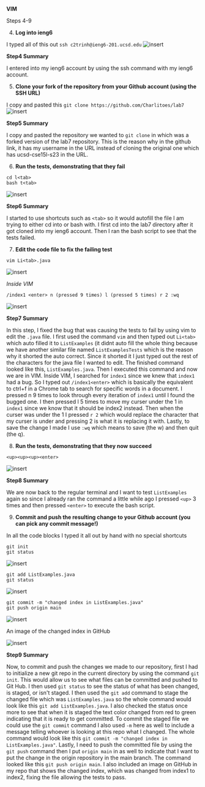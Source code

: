 **VIM**


Steps 4-9


4) **Log into ieng6**


I typed all of this out `ssh c2trinh@ieng6-201.ucsd.edu`
![insert](lab4_step_4.png)


**Step4 Summary**


I entered into my ieng6 account by using the ssh command with my ieng6 account.


5) **Clone your fork of the repository from your Github account (using the SSH URL)**


I copy and pasted this `git clone https://github.com/Charlitoes/lab7`
![insert](lab4_step_5.png)


**Step5 Summary**


I copy and pasted the repository we wanted to `git clone` in which was a forked version of the lab7 repository. This is the reason why in the github link, it has my username in the URL instead of cloning the original one which has ucsd-cse15l-s23 in the URL.


6) **Run the tests, demonstrating that they fail**


```
cd l<tab>
bash t<tab>
```
![insert](lab4_step_6.png)


**Step6 Summary**


I started to use shortcuts such as `<tab>` so it would autofill the file I am trying to either cd into or bash with. I first cd into the lab7 directory after it got cloned into my ieng6 account. Then I ran the bash script to see that the tests failed.



7) **Edit the code file to fix the failing test**


```
vim Li<tab>.java
```
![insert](lab4_step_7p2.png)


*Inside VIM*


```
/index1 <enter> n (pressed 9 times) l (pressed 5 times) r 2 :wq
```


![insert](lab4_step_7.png)


**Step7 Summary**


In this step, I fixed the bug that was causing the tests to fail by using vim to edit the `.java` file. I first used the command `vim` and then typed out `Li<tab>` which auto filled it to `ListExamples` (it didnt auto fill the whole thing because we have another similar file named `ListExamplesTests` which is the reason why it shorted the auto correct. Since it shorted it I just typed out the rest of the characters for the java file I wanted to edit. The finished command looked like this, `ListExamples.java`. Then I executed this command and now we are in VIM. Inside VIM, I searched for `index1` since we knew that `index1` had a bug. So I typed out `/index1<enter>` which is basically the equivalent to ctrl+f in a Chrome tab to search for specific words in a document. I pressed n 9 times to look through every iteration of `index1` until I found the bugged one. I then pressed l 5 times to move my curser under the 1 in `index1` since we know that it should be index2 instead. Then when the curser was under the 1 I pressed `r 2` which would replace the character that my curser is under and pressing 2 is what it is replacing it with. Lastly, to save the change I made I use `:wq` which means to save (the w) and then quit (the q).


8) **Run the tests, demonstrating that they now succeed**

```
<up><up><up><enter>
```

![insert](lab4_step_8.png)


**Step8 Summary** 


We are now back to the regular terminal and I want to test `ListExamples` again so since I already ran the command a little while ago I pressed `<up>` 3 times and then pressed `<enter>` to execute the bash script.


9) **Commit and push the resulting change to your Github account (you can pick any commit message!)**


In all the code blocks I typed it all out by hand with no special shortcuts


```
git init
git status
```
![insert](lab4_step_9p1.png)


```
git add ListExamples.java
git status
```
![insert](lab4_step_9p2.png)


```
git commit -m "changed index in ListExamples.java"
git push origin main
```
![insert](lab4_step_9p3.png)



An image of the changed index in GitHub


![insert](lab4_step_9p4.png)


**Step9 Summary**


Now, to commit and push the changes we made to our repository, first I had to initialize a new git repo in the current directory by using the command `git init`. This would allow us to see what files can be committed and pushed to Git Hub. I then used `git status` to see the status of what has been changed, is staged, or isn't staged. I then used the `git add` command to stage the changed file which was `ListExamples.java` so the whole command would look like this `git add ListExamples.java`. I also checked the status once more to see that when it is staged the text color changed from red to green indicating that it is ready to get committed. To commit the staged file we could use the `git commit` command I also used `-m` here as well to include a message telling whoever is looking at this repo what I changed. The whole command would look like this `git commit -m "changed index in ListExamples.java"`. Lastly, I need to push the committed file by using the `git push` command then I put `origin main` in as well to indicate that I want to put the change in the origin repository in the main branch. The command looked like this `git push origin main`. I also included an image on GitHub in my repo that shows the changed index, which was changed from index1 to index2, fixing the file allowing the tests to pass.






